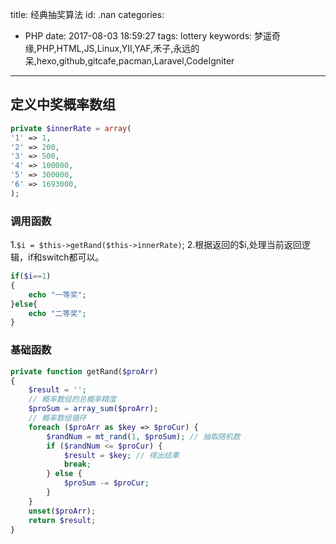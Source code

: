 title: 经典抽奖算法
id: .nan
categories:
  - PHP
date: 2017-08-03 18:59:27
tags: lottery
keywords: 梦遥奇缘,PHP,HTML,JS,Linux,YII,YAF,禾子,永远的呆,hexo,github,gitcafe,pacman,Laravel,CodeIgniter
---
## 定义中奖概率数组
```php
private $innerRate = array(
'1' => 1,
'2' => 200,
'3' => 500,
'4' => 100000,
'5' => 300000,
'6' => 1693000,
);
```
### 调用函数

1.`$i = $this->getRand($this->innerRate)`;
2.根据返回的$i,处理当前返回逻辑，if和switch都可以。
```php
if($i==1)
{
	echo "一等奖";
}else{
	echo "二等奖";
}
```
### 基础函数
```php
private function getRand($proArr)
{
    $result = '';
    // 概率数组的总概率精度
    $proSum = array_sum($proArr);
    // 概率数组循环
    foreach ($proArr as $key => $proCur) {
        $randNum = mt_rand(1, $proSum); // 抽取随机数
        if ($randNum <= $proCur) {
            $result = $key; // 得出结果
            break;
        } else {
            $proSum -= $proCur;
        }
    }
    unset($proArr);
    return $result;
}
```






